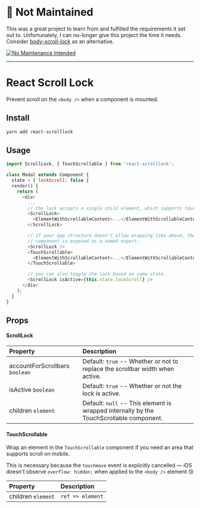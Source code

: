 🚨 Not Maintained
=================

This was a great project to learn from and fulfilled the requirements it set out
to. Unfortunately, I can no-longer give this project the time it needs. Consider
[body-scroll-lock](https://github.com/willmcpo/body-scroll-lock) as an
alternative.

[![No Maintenance Intended](http://unmaintained.tech/badge.svg)](http://unmaintained.tech/)

---

# React Scroll Lock

Prevent scroll on the `<body />` when a component is mounted.

## Install

```bash
yarn add react-scrolllock
```

## Usage

```js
import ScrollLock, { TouchScrollable } from 'react-scrolllock';

class Modal extends Component {
  state = { lockScroll: false }
  render() {
    return (
      <div>
        ...
        // the lock accepts a single child element, which supports touch-scrolling.
        <ScrollLock>
          <ElementWithScrollableContent>...</ElementWithScrollableContent>
        </ScrollLock>

        // if your app structure doesn't allow wrapping like above, the `TouchScrollable`
        // component is exposed as a named export.
        <ScrollLock />
        <TouchScrollable>
          <ElementWithScrollableContent>...</ElementWithScrollableContent>
        </TouchScrollable>

        // you can also toggle the lock based on some state.
        <ScrollLock isActive={this.state.lockScroll} />
      </div>
    );
  }
}
```

## Props

#### ScrollLock

| Property                       | Description                                                                    |
| :----------------------------- | :----------------------------------------------------------------------------- |
| accountForScrollbars `boolean` | Default: `true` -- Whether or not to replace the scrollbar width when active. |
| isActive `boolean` | Default: `true` -- Whether or not the lock is active. |
| children `element` | Default: `null` -- This element is wrapped internally by the TouchScrollable component. |

#### TouchScrollable

Wrap an element in the `TouchScrollable` component if you need an area that supports scroll on mobile.

This is necessary because the `touchmove` event is explicitly cancelled &mdash; iOS doesn't observe `overflow: hidden;` when applied to the `<body />` element 😢

| Property                 | Description                                    |
| :----------------------- | :--------------------------------------------- |
| children `element` | `ref => element` | **Required** The element that can be scrolled. |
